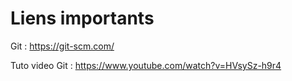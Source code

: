 # Liens importants
Git : https://git-scm.com/

Tuto video Git : https://www.youtube.com/watch?v=HVsySz-h9r4
